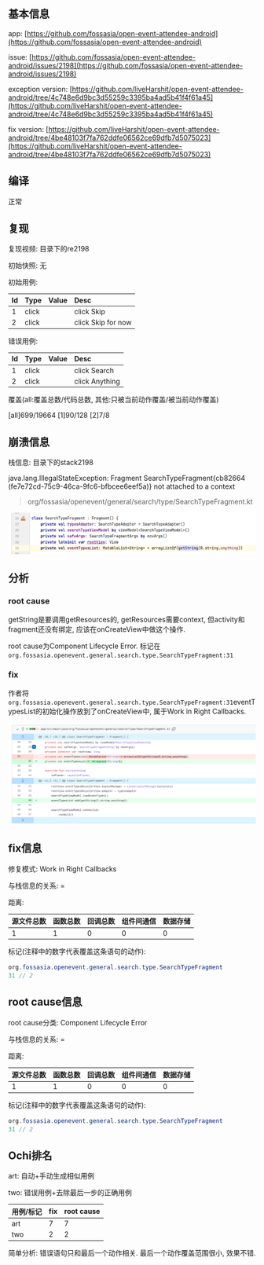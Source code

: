 ## 基本信息

app: [https://github.com/fossasia/open-event-attendee-android](https://github.com/fossasia/open-event-attendee-android)

issue: [https://github.com/fossasia/open-event-attendee-android/issues/2198](https://github.com/fossasia/open-event-attendee-android/issues/2198)

exception version: [https://github.com/liveHarshit/open-event-attendee-android/tree/4c748e6d9bc3d55259c3395ba4ad5b41f4f61a45](https://github.com/liveHarshit/open-event-attendee-android/tree/4c748e6d9bc3d55259c3395ba4ad5b41f4f61a45)

fix version: [https://github.com/liveHarshit/open-event-attendee-android/tree/4be48103f7fa762ddfe06562ce69dfb7d5075023](https://github.com/liveHarshit/open-event-attendee-android/tree/4be48103f7fa762ddfe06562ce69dfb7d5075023)

## 编译

正常

## 复现

复现视频: 目录下的re2198

初始快照: 无

初始用例: 

|Id|Type|Value|Desc|
|:----|:----|:----|:----|
|1|click|    |click Skip|
|2|click|    |click Skip for now|

错误用例:

|Id|Type|Value|Desc|
|:----|:----|:----|:----|
|1|click|    |click Search|
|2|click|    |click Anything|

覆盖(all:覆盖总数/代码总数, 其他:只被当前动作覆盖/被当前动作覆盖)

[all]699/19664 [1]90/128 [2]7/8 

## 崩溃信息

栈信息: 目录下的stack2198

java.lang.IllegalStateException: Fragment SearchTypeFragment{cb82664 (fe7e72cd-75c9-46ca-9fc6-bfbcee6eef5a)} not attached to a context

> org/fossasia/openevent/general/search/type/SearchTypeFragment.kt

![image-20220314194815490](README.assets/image-20220314194815490.png)

## 分析

### root cause

getString是要调用getResources的, getResources需要context, 但activity和fragment还没有绑定, 应该在onCreateView中做这个操作.

root cause为Component Lifecycle Error. 标记在`org.fossasia.openevent.general.search.type.SearchTypeFragment:31`

### fix

作者将`org.fossasia.openevent.general.search.type.SearchTypeFragment:31`eventTypesList的初始化操作放到了onCreateView中, 属于Work in Right Callbacks.

![image-20220407143902264](README.assets/image-20220407143902264.png)

## fix信息

修复模式: Work in Right Callbacks

与栈信息的关系: =

距离:

|源文件总数|函数总数|回调总数|组件间通信|数据存储|
|:----|:----|:----|:----|:----|
|1|1|0|0|0|

标记(注释中的数字代表覆盖这条语句的动作):

```java
org.fossasia.openevent.general.search.type.SearchTypeFragment
31 // 2
```
## root cause信息

root cause分类: Component Lifecycle Error

与栈信息的关系: =

距离:

|源文件总数|函数总数|回调总数|组件间通信|数据存储|
|:----|:----|:----|:----|:----|
|1|1|0|0|0|

标记(注释中的数字代表覆盖这条语句的动作):

```java
org.fossasia.openevent.general.search.type.SearchTypeFragment
31 // 2
```
## Ochi排名

art: 自动+手动生成相似用例

two: 错误用例+去除最后一步的正确用例

|用例/标记|fix|root cause|
|:----|:----|:----|
|art|7|7|
|two|2|2|

简单分析: 错误语句只和最后一个动作相关. 最后一个动作覆盖范围很小, 效果不错.

